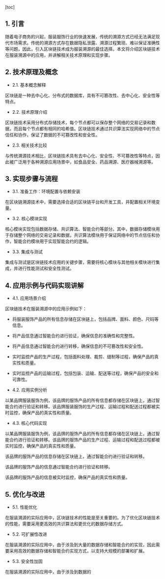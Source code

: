 
[toc]                    
                
                
## 1. 引言

随着电子商务的兴起，服装服饰行业的快速发展，传统的溯源方式已经无法满足现代市场需求。传统的溯源方式存在数据隐私泄露、溯源过程繁琐、难以保证准确性等问题，因此，引入区块链技术成为服装溯源的最佳选择。本文将介绍区块链技术在服装溯源中的应用，并讲解相关技术原理和实现步骤。

## 2. 技术原理及概念

- 2.1. 基本概念解释

区块链是一种去中心化、分布式的数据库，具有不可篡改性、去中心化、安全性等特点。

- 2.2. 技术原理介绍

区块链技术采用分布式存储技术，每个节点都可以保存整个网络的交易记录和数据，而且每个节点都有相同的哈希值。区块链技术通过共识算法实现网络中的节点信任和协作，保证了数据的不可篡改性和安全性。

- 2.3. 相关技术比较

与传统溯源技术相比，区块链技术具有去中心化、安全性、不可篡改性等特点，因此被广泛用于各种溯源应用场景中，如食品安全、药品溯源、医疗器械溯源等。

## 3. 实现步骤与流程

- 3.1. 准备工作：环境配置与依赖安装

在区块链溯源技术中，需要选择合适的区块链平台和开发工具，并配置相关环境变量。

- 3.2. 核心模块实现

核心模块实现包括数据存储、共识算法、智能合约等部分。其中，数据存储模块用于存储整个网络的交易记录和数据，共识算法模块用于保证网络中的节点信任和协作，智能合约模块用于实现智能合约的逻辑。

- 3.3. 集成与测试

集成与测试是区块链技术应用的关键步骤，需要将核心模块与其他相关模块进行集成，并进行性能测试和安全性测试。

## 4. 应用示例与代码实现讲解

- 4.1. 应用场景介绍

区块链技术在服装溯源中的应用示例如下：

- 将服装服饰产品的所有信息存储在区块链上，包括品牌、面料、颜色、尺码等信息。
- 将产品信息通过智能合约进行验证，确保信息的准确性和完整性。
- 将产品信息通过智能合约进行转移，确保信息的不可篡改性和安全性。
- 实时监控产品的生产过程，包括面料处理、裁剪、缝制等过程，确保产品的真实性和质量。
- 实时监控产品的运输过程，包括包装、运输、配送等过程，确保产品的安全和可靠性。

- 4.2. 应用实例分析

以某品牌服装服饰为例，该品牌的服饰产品的所有信息都存储在区块链上，通过智能合约进行验证和转移。该品牌服装服饰的生产过程、运输过程和配送过程都被实时监控，确保产品的真实性和质量。

- 4.3. 核心代码实现

以某品牌服装服饰为例，该品牌的服饰产品的所有信息都存储在区块链上，通过智能合约进行验证和转移。该品牌的服饰产品的生产过程、运输过程和配送过程都被实时监控，确保产品的真实性和质量。

该品牌的服饰产品的信息存储在区块链上，通过智能合约进行验证和转移。

该品牌的服饰产品的信息通过智能合约进行验证和转移。

该品牌的服饰产品的信息被实时监控，确保产品的真实性和质量。

## 5. 优化与改进

- 5.1. 性能优化

在服装溯源的实际应用中，区块链技术的性能是至关重要的。为了优化区块链技术的性能，需要采用更高效的共识算法和更优化的数据存储方式。

- 5.2. 可扩展性改进

在服装溯源的实际应用中，由于涉及到大量的数据存储和智能合约的实现，因此需要采用高效的数据存储和智能合约实现方式，以支持大规模的部署和扩展。

- 5.3. 安全性加固

在服装溯源的实际应用中，由于涉及到数据的

